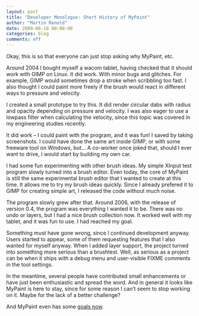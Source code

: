 ```yaml
---
layout: post
title: "Developer Monologue: Short History of MyPaint"
author: "Martin Renold"
date: 2009-06-18 00:00:00
categories: blog
comments: off
---
```




Okay, this is so that everyone can just stop asking why MyPaint, etc.

Around 2004 I bought myself a wacom tablet, having checked that it 
should work with GIMP on Linux. It did work. With minor bugs and 
glitches. For example, GIMP would sometimes drop a stroke when 
scribbling too fast. I also thought I could paint more freely if the 
brush would react in different ways to pressure and velocity.

I created a small prototype to try this. It did render circular dabs 
with radius and opacity depending on pressure and velocity. I was also 
eager to use a lowpass filter when calculating the velocity, since this 
topic was covered in my engineering studies recently.

It did work – I could paint with the program, and it was fun! I saved 
by taking screenshots. I could have done the same art inside GIMP, or 
with some freeware tool on Windows, but… A co-worker once joked that, 
should I ever want to drive, I would start by building my own car.

I had some fun experimenting with other brush ideas. My simple XInput 
test program slowly turned into a brush editor. Even today, the core of 
MyPaint is still the same experimental brush editor that I wanted to 
create at this time. It allows me to try my brush ideas quickly. Since 
I already prefered it to GIMP for creating simple art, I released the 
code without much noise.

The program slowly grew after that. Around 2006, with the release of 
version 0.4, the program was everything I wanted it to be. There was 
no undo or layers, but I had a nice brush collection now. It worked 
well with my tablet, and it was fun to use. I had reached my goal.

Something must have gone wrong, since I continued development anyway. 
Users started to appear, some of them requesting features that I also 
wanted for myself anyway. When I added layer support, the project 
turned into something more serious than a brushtest. Well, as serious 
as a project can be when it ships with a debug menu and user-visible 
FIXME comments in the tool settings.

In the meantime, several people have contributed small enhancements or 
have just been enthusiastic and spread the word. And in general it 
looks like MyPaint is here to stay, since for some reason I can’t seem 
to stop working on it. Maybe for the lack of a better challenge?

And MyPaint even has some [goals now](http://mypaint.org/about/).
